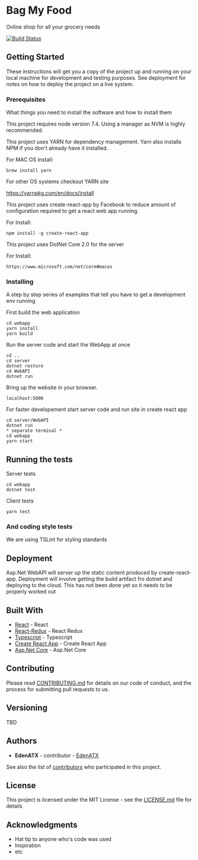 # Bag My Food

Online shop for all your grocery needs

[![Build Status](https://travis-ci.org/edenatx/BagMyFood.svg?branch=master)](https://travis-ci.org/edenatx/BagMyFood)

## Getting Started

These instructions will get you a copy of the project up and running on your local machine for development and testing purposes. See deployment for notes on how to deploy the project on a live system.

### Prerequisites

What things you need to install the software and how to install them

This project requires node version 7.4. Using a manager as NVM is highly recommended. 

This project uses YARN for dependency management. Yarn also installs NPM if you don't
already have it installed.

For MAC OS install:
```
brew install yarn
```

For other OS systems checkout YARN site

https://yarnpkg.com/en/docs/install

This project uses create-react-app by Facebook to reduce amount of configuration required to
get a react web app running. 

For Install:
```
npm install -g create-react-app
```

This project uses DotNet Core 2.0 for the server

For Install:
```
https://www.microsoft.com/net/core#macos
```

### Installing

A step by step series of examples that tell you have to get a development env running

First build the web application

```
cd webapp
yarn install
yarn build
```

Run the server code and start the WebApp at once

```
cd ..
cd server
dotnet restore
cd WebAPI
dotnet run
```

Bring up the website in your browser. 

```
localhost:5000
```
For faster developement start server code and run site in create react app
```
cd server/WebAPI
dotnet run
* separate terminal *
cd webapp
yarn start
```

## Running the tests

Server tests
```
cd webapp
dotnet test
```

Client tests
```
yarn test
```
### And coding style tests

We are using TSLint for styling standards
## Deployment

Asp.Net WebAPI will server up the static content produced by create-react-app. 
Deployment will involve getting the build artifact fro dotnet and deploying to the cloud.
This has not been done yet so it needs to be properly worked out

## Built With

* [React](https://github.com/facebook/react) - React
* [React-Redux](https://github.com/reactjs/react-redux) - React Redux
* [Typescript](https://github.com/microsoft/typescript) - Typescript
* [Create React App](https://github.com/facebookincubator/create-react-app) - Create React App
* [Asp.Net Core](https://docs.microsoft.com/en-us/aspnet/core/) - Asp.Net Core 

## Contributing

Please read [CONTRIBUTING.md](https://gist.github.com/PurpleBooth/b24679402957c63ec426) for details on our code of conduct, and the process for submitting pull requests to us.

## Versioning

TBD

## Authors

* **EdenATX** - *contributor* - [EdenATX](https://github.com/edenatx)

See also the list of [contributors](https://github.com/your/project/contributors) who participated in this project.

## License

This project is licensed under the MIT License - see the [LICENSE.md](LICENSE.md) file for details

## Acknowledgments

* Hat tip to anyone who's code was used
* Inspiration
* etc
